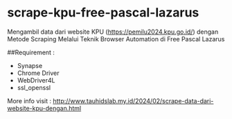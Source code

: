 # scrape-kpu-free-pascal-lazarus
Mengambil data dari website KPU (https://pemilu2024.kpu.go.id/) dengan Metode Scraping Melalui Teknik Browser Automation di Free Pascal Lazarus

##Requirement :
- Synapse
- Chrome Driver
- WebDriver4L
- ssl_openssl

More info visit : http://www.tauhidslab.my.id/2024/02/scrape-data-dari-website-kpu-dengan.html
